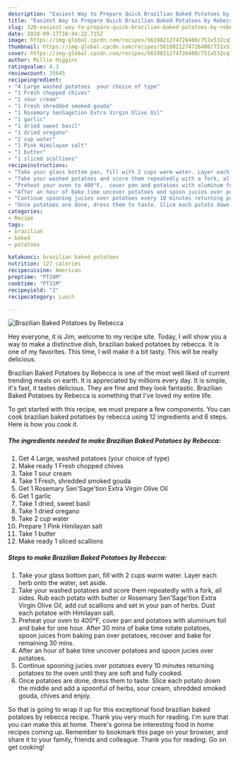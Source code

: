 ```yaml
---
description: "Easiest Way to Prepare Quick Brazilian Baked Potatoes by Rebecca"
title: "Easiest Way to Prepare Quick Brazilian Baked Potatoes by Rebecca"
slug: 320-easiest-way-to-prepare-quick-brazilian-baked-potatoes-by-rebecca
date: 2020-09-17T16:44:22.715Z
image: https://img-global.cpcdn.com/recipes/5619821274726400/751x532cq70/brazilian-baked-potatoes-by-rebecca-recipe-main-photo.jpg
thumbnail: https://img-global.cpcdn.com/recipes/5619821274726400/751x532cq70/brazilian-baked-potatoes-by-rebecca-recipe-main-photo.jpg
cover: https://img-global.cpcdn.com/recipes/5619821274726400/751x532cq70/brazilian-baked-potatoes-by-rebecca-recipe-main-photo.jpg
author: Millie Higgins
ratingvalue: 4.3
reviewcount: 35645
recipeingredient:
- "4 Large washed potatoes  your choice of type"
- "1 Fresh chopped chives"
- "1 sour cream"
- "1 Fresh shredded smoked gouda"
- "1 Rosemary SenSagetion Extra Virgin Olive Oil"
- "1 garlic"
- "1 dried sweet basil"
- "1 dried oregano"
- "2 cup water"
- "1 Pink Himilayan salt"
- "1 butter"
- "1 sliced scallions"
recipeinstructions:
- "Take your glass bottom pan, fill with 2 cups warm water. Layer each herb onto the water, set aside."
- "Take your washed potatoes and score them repeatedly with a fork, all sides. Rub each potato with butter or Rosemary Sen&#39;Sage&#39;tion Extra Virgin Olive Oil, add cut scallions and set in your pan of herbs. Dust each potatoe with Himilayan salt."
- "Preheat your oven to 400°F,  cover pan and potatoes with aluminum foil and bake for one hour. After 30 mins of bake time rotate potatoes, spoon juices from baking pan over potatoes, recover and bake for remaining 30 mins."
- "After an hour of bake time uncover potatoes and spoon jucies over potatoes."
- "Continue spooning jucies over potatoes every 10 minutes returning potatoes to the oven until they are soft and fully cooked."
- "Once potatoes are done, dress them to taste. Slice each potato down the middle and  add a spoonful of herbs, sour cream, shredded smoked gouda, chives and enjoy."
categories:
- Recipe
tags:
- brazilian
- baked
- potatoes

katakunci: brazilian baked potatoes 
nutrition: 127 calories
recipecuisine: American
preptime: "PT20M"
cooktime: "PT31M"
recipeyield: "2"
recipecategory: Lunch

---
```



![Brazilian Baked Potatoes by Rebecca](https://img-global.cpcdn.com/recipes/5619821274726400/751x532cq70/brazilian-baked-potatoes-by-rebecca-recipe-main-photo.jpg)

Hey everyone, it is Jim, welcome to my recipe site. Today, I will show you a way to make a distinctive dish, brazilian baked potatoes by rebecca. It is one of my favorites. This time, I will make it a bit tasty. This will be really delicious.



Brazilian Baked Potatoes by Rebecca is one of the most well liked of current trending meals on earth. It is appreciated by millions every day. It is simple, it's fast, it tastes delicious. They are fine and they look fantastic. Brazilian Baked Potatoes by Rebecca is something that I've loved my entire life.


To get started with this recipe, we must prepare a few components. You can cook brazilian baked potatoes by rebecca using 12 ingredients and 6 steps. Here is how you cook it.

<!--inarticleads1-->

##### The ingredients needed to make Brazilian Baked Potatoes by Rebecca:

1. Get 4 Large, washed potatoes  (your choice of type)
1. Make ready 1 Fresh chopped chives
1. Take 1 sour cream
1. Take 1 Fresh, shredded smoked gouda
1. Get 1 Rosemary Sen&#39;Sage&#39;tion Extra Virgin Olive Oil
1. Get 1 garlic
1. Take 1 dried, sweet basil
1. Take 1 dried oregano
1. Take 2 cup water
1. Prepare 1 Pink Himilayan salt
1. Take 1 butter
1. Make ready 1 sliced scallions




<!--inarticleads2-->

##### Steps to make Brazilian Baked Potatoes by Rebecca:

1. Take your glass bottom pan, fill with 2 cups warm water. Layer each herb onto the water, set aside.
1. Take your washed potatoes and score them repeatedly with a fork, all sides. Rub each potato with butter or Rosemary Sen&#39;Sage&#39;tion Extra Virgin Olive Oil, add cut scallions and set in your pan of herbs. Dust each potatoe with Himilayan salt.
1. Preheat your oven to 400°F,  cover pan and potatoes with aluminum foil and bake for one hour. After 30 mins of bake time rotate potatoes, spoon juices from baking pan over potatoes, recover and bake for remaining 30 mins.
1. After an hour of bake time uncover potatoes and spoon jucies over potatoes.
1. Continue spooning jucies over potatoes every 10 minutes returning potatoes to the oven until they are soft and fully cooked.
1. Once potatoes are done, dress them to taste. Slice each potato down the middle and  add a spoonful of herbs, sour cream, shredded smoked gouda, chives and enjoy.




So that is going to wrap it up for this exceptional food brazilian baked potatoes by rebecca recipe. Thank you very much for reading. I'm sure that you can make this at home. There's gonna be interesting food in home recipes coming up. Remember to bookmark this page on your browser, and share it to your family, friends and colleague. Thank you for reading. Go on get cooking!
